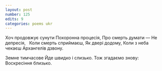 ```yaml
---
layout: post
number: 125
edits: 9
categories: poems ukr
---
```


Хоч продовжує сунути
Похоронна процесія,
Про смерть думати —
Не депресія,
 
Коли смерть сприймаєш,
Як двері додому,
Коли з неба чекаєш
Архангелів дзвону.  

Земне тимчасове
Йде швидко і слизько.
Тож згадаємо знову: 
Воскресіння близько. 
